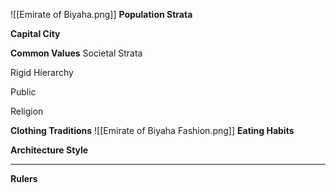 ![[Emirate of Biyaha.png]]
**Population Strata**

**Capital City**

**Common Values**
Societal Strata


Rigid Hierarchy

Public 


Religion

**Clothing Traditions**
![[Emirate of Biyaha Fashion.png]]
**Eating Habits**

**Architecture Style**

****

 **Rulers**
 
